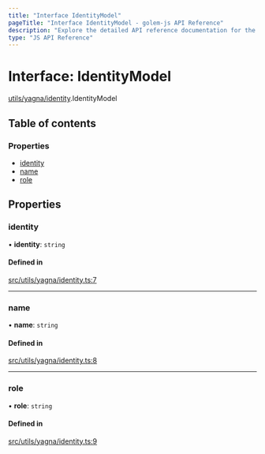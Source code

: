 ```yaml
---
title: "Interface IdentityModel"
pageTitle: "Interface IdentityModel - golem-js API Reference"
description: "Explore the detailed API reference documentation for the Interface IdentityModel within the golem-js SDK for the Golem Network."
type: "JS API Reference"
---
```

# Interface: IdentityModel

[utils/yagna/identity](../modules/utils_yagna_identity).IdentityModel

## Table of contents

### Properties

- [identity](utils_yagna_identity.IdentityModel#identity)
- [name](utils_yagna_identity.IdentityModel#name)
- [role](utils_yagna_identity.IdentityModel#role)

## Properties

### identity

• **identity**: `string`

#### Defined in

[src/utils/yagna/identity.ts:7](https://github.com/golemfactory/golem-js/blob/e7b6d14/src/utils/yagna/identity.ts#L7)

___

### name

• **name**: `string`

#### Defined in

[src/utils/yagna/identity.ts:8](https://github.com/golemfactory/golem-js/blob/e7b6d14/src/utils/yagna/identity.ts#L8)

___

### role

• **role**: `string`

#### Defined in

[src/utils/yagna/identity.ts:9](https://github.com/golemfactory/golem-js/blob/e7b6d14/src/utils/yagna/identity.ts#L9)
